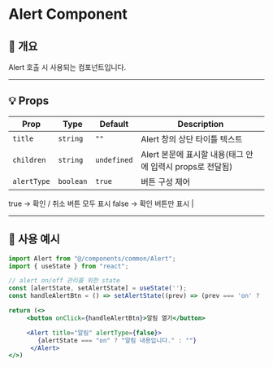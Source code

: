 # Alert Component

## 📖 개요
Alert 호출 시 사용되는 컴포넌트입니다.

---

## 💡 Props

| Prop | Type | Default | Description |
|------|------|----------|-------------|
| `title` | `string` | `""` | Alert 창의 상단 타이틀 텍스트 |
| `children` | `string` | `undefined` | Alert 본문에 표시할 내용(태그 안에 입력시 props로 전달됨) |
| `alertType` | `boolean` | `true` | 버튼 구성 제어
true → 확인 / 취소 버튼 모두 표시
false → 확인 버튼만 표시 |

---

## 🧰 사용 예시

```jsx
import Alert from "@/components/common/Alert";
import { useState } from "react";

// alert on/off 관리를 위한 state
const [alertState, setAlertState] = useState('');
const handleAlertBtn = () => setAlertState((prev) => (prev === 'on' ? '' : 'on'));

return (<>
     <button onClick={handleAlertBtn}>알림 열기</button>

     <Alert title="알림" alertType={false}>
        {alertState === "on" ? "알림 내용입니다." : ""}
      </Alert>
</>)
```
